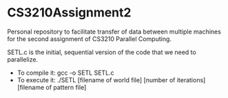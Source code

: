 # CS3210Assignment2

Personal repository to facilitate transfer of data between multiple machines for the second assignment of CS3210 Parallel Computing.

SETL.c is the initial, sequential version of the code that we need to parallelize.
+ To compile it: gcc -o SETL SETL.c
+ To execute it: ./SETL [filename of world file] [number of iterations] [filename of pattern file]
